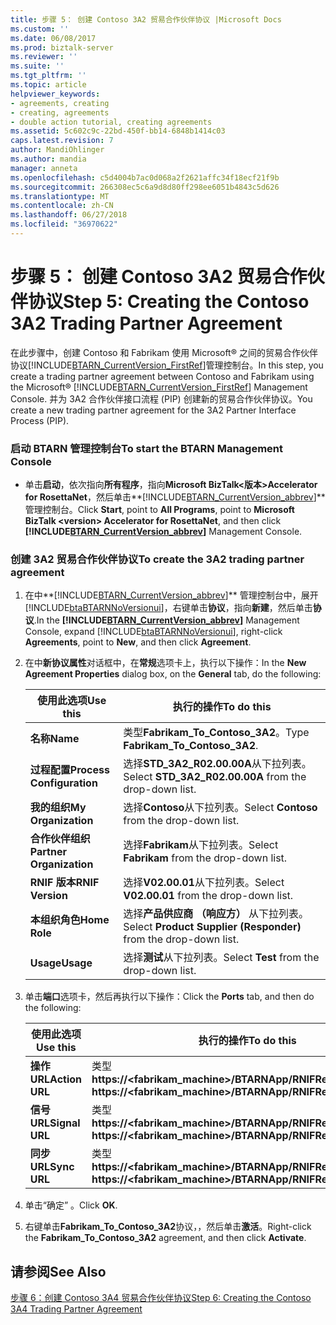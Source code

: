 ```yaml
---
title: 步骤 5： 创建 Contoso 3A2 贸易合作伙伴协议 |Microsoft Docs
ms.custom: ''
ms.date: 06/08/2017
ms.prod: biztalk-server
ms.reviewer: ''
ms.suite: ''
ms.tgt_pltfrm: ''
ms.topic: article
helpviewer_keywords:
- agreements, creating
- creating, agreements
- double action tutorial, creating agreements
ms.assetid: 5c602c9c-22bd-450f-bb14-6848b1414c03
caps.latest.revision: 7
author: MandiOhlinger
ms.author: mandia
manager: anneta
ms.openlocfilehash: c5d4004b7ac0d068a2f2621affc34f18ecf21f9b
ms.sourcegitcommit: 266308ec5c6a9d8d80ff298ee6051b4843c5d626
ms.translationtype: MT
ms.contentlocale: zh-CN
ms.lasthandoff: 06/27/2018
ms.locfileid: "36970622"
---
```

# <a name="step-5-creating-the-contoso-3a2-trading-partner-agreement"></a><span data-ttu-id="1de81-102">步骤 5： 创建 Contoso 3A2 贸易合作伙伴协议</span><span class="sxs-lookup"><span data-stu-id="1de81-102">Step 5: Creating the Contoso 3A2 Trading Partner Agreement</span></span>
<span data-ttu-id="1de81-103">在此步骤中，创建 Contoso 和 Fabrikam 使用 Microsoft® 之间的贸易合作伙伴协议[!INCLUDE[BTARN_CurrentVersion_FirstRef](../../includes/btarn-currentversion-firstref-md.md)]管理控制台。</span><span class="sxs-lookup"><span data-stu-id="1de81-103">In this step, you create a trading partner agreement between Contoso and Fabrikam using the Microsoft® [!INCLUDE[BTARN_CurrentVersion_FirstRef](../../includes/btarn-currentversion-firstref-md.md)] Management Console.</span></span> <span data-ttu-id="1de81-104">并为 3A2 合作伙伴接口流程 (PIP) 创建新的贸易合作伙伴协议。</span><span class="sxs-lookup"><span data-stu-id="1de81-104">You create a new trading partner agreement for the 3A2 Partner Interface Process (PIP).</span></span>  

### <a name="to-start-the-btarn-management-console"></a><span data-ttu-id="1de81-105">启动 BTARN 管理控制台</span><span class="sxs-lookup"><span data-stu-id="1de81-105">To start the BTARN Management Console</span></span>  

- <span data-ttu-id="1de81-106">单击**启动**，依次指向**所有程序**，指向**Microsoft BizTalk\<版本\>Accelerator for RosettaNet**，然后单击**[!INCLUDE[BTARN_CurrentVersion_abbrev](../../includes/btarn-currentversion-abbrev-md.md)]** 管理控制台。</span><span class="sxs-lookup"><span data-stu-id="1de81-106">Click **Start**, point to **All Programs**, point to **Microsoft BizTalk \<version\> Accelerator for RosettaNet**, and then click **[!INCLUDE[BTARN_CurrentVersion_abbrev](../../includes/btarn-currentversion-abbrev-md.md)]** Management Console.</span></span>  

### <a name="to-create-the-3a2-trading-partner-agreement"></a><span data-ttu-id="1de81-107">创建 3A2 贸易合作伙伴协议</span><span class="sxs-lookup"><span data-stu-id="1de81-107">To create the 3A2 trading partner agreement</span></span>  

1. <span data-ttu-id="1de81-108">在中**[!INCLUDE[BTARN_CurrentVersion_abbrev](../../includes/btarn-currentversion-abbrev-md.md)]** 管理控制台中，展开[!INCLUDE[btaBTARNNoVersionui](../../includes/btabtarnnoversionui-md.md)]，右键单击**协议**，指向**新建**，然后单击**协议**.</span><span class="sxs-lookup"><span data-stu-id="1de81-108">In the **[!INCLUDE[BTARN_CurrentVersion_abbrev](../../includes/btarn-currentversion-abbrev-md.md)]** Management Console, expand [!INCLUDE[btaBTARNNoVersionui](../../includes/btabtarnnoversionui-md.md)], right-click **Agreements**, point to **New**, and then click **Agreement**.</span></span>  

2. <span data-ttu-id="1de81-109">在中**新协议属性**对话框中，在**常规**选项卡上，执行以下操作：</span><span class="sxs-lookup"><span data-stu-id="1de81-109">In the **New Agreement Properties** dialog box, on the **General** tab, do the following:</span></span>  


   |         <span data-ttu-id="1de81-110">使用此选项</span><span class="sxs-lookup"><span data-stu-id="1de81-110">Use this</span></span>          |                            <span data-ttu-id="1de81-111">执行的操作</span><span class="sxs-lookup"><span data-stu-id="1de81-111">To do this</span></span>                            |
   |---------------------------|------------------------------------------------------------------|
   |         <span data-ttu-id="1de81-112">**名称**</span><span class="sxs-lookup"><span data-stu-id="1de81-112">**Name**</span></span>          |                <span data-ttu-id="1de81-113">类型**Fabrikam_To_Contoso_3A2**。</span><span class="sxs-lookup"><span data-stu-id="1de81-113">Type **Fabrikam_To_Contoso_3A2**.</span></span>                 |
   | <span data-ttu-id="1de81-114">**过程配置**</span><span class="sxs-lookup"><span data-stu-id="1de81-114">**Process Configuration**</span></span> |      <span data-ttu-id="1de81-115">选择**STD_3A2_R02.00.00A**从下拉列表。</span><span class="sxs-lookup"><span data-stu-id="1de81-115">Select **STD_3A2_R02.00.00A** from the drop-down list.</span></span>      |
   |    <span data-ttu-id="1de81-116">**我的组织**</span><span class="sxs-lookup"><span data-stu-id="1de81-116">**My Organization**</span></span>    |           <span data-ttu-id="1de81-117">选择**Contoso**从下拉列表。</span><span class="sxs-lookup"><span data-stu-id="1de81-117">Select **Contoso** from the drop-down list.</span></span>            |
   | <span data-ttu-id="1de81-118">**合作伙伴组织**</span><span class="sxs-lookup"><span data-stu-id="1de81-118">**Partner Organization**</span></span>  |           <span data-ttu-id="1de81-119">选择**Fabrikam**从下拉列表。</span><span class="sxs-lookup"><span data-stu-id="1de81-119">Select **Fabrikam** from the drop-down list.</span></span>           |
   |     <span data-ttu-id="1de81-120">**RNIF 版本**</span><span class="sxs-lookup"><span data-stu-id="1de81-120">**RNIF Version**</span></span>      |          <span data-ttu-id="1de81-121">选择**V02.00.01**从下拉列表。</span><span class="sxs-lookup"><span data-stu-id="1de81-121">Select **V02.00.01** from the drop-down list.</span></span>           |
   |       <span data-ttu-id="1de81-122">**本组织角色**</span><span class="sxs-lookup"><span data-stu-id="1de81-122">**Home Role**</span></span>       | <span data-ttu-id="1de81-123">选择**产品供应商 （响应方）** 从下拉列表。</span><span class="sxs-lookup"><span data-stu-id="1de81-123">Select **Product Supplier (Responder)** from the drop-down list.</span></span> |
   |         <span data-ttu-id="1de81-124">**Usage**</span><span class="sxs-lookup"><span data-stu-id="1de81-124">**Usage**</span></span>         |             <span data-ttu-id="1de81-125">选择**测试**从下拉列表。</span><span class="sxs-lookup"><span data-stu-id="1de81-125">Select **Test** from the drop-down list.</span></span>             |


3. <span data-ttu-id="1de81-126">单击**端口**选项卡，然后再执行以下操作：</span><span class="sxs-lookup"><span data-stu-id="1de81-126">Click the **Ports** tab, and then do the following:</span></span>  


   |    <span data-ttu-id="1de81-127">使用此选项</span><span class="sxs-lookup"><span data-stu-id="1de81-127">Use this</span></span>    |                          <span data-ttu-id="1de81-128">执行的操作</span><span class="sxs-lookup"><span data-stu-id="1de81-128">To do this</span></span>                           |
   |----------------|---------------------------------------------------------------|
   | <span data-ttu-id="1de81-129">**操作 URL**</span><span class="sxs-lookup"><span data-stu-id="1de81-129">**Action URL**</span></span> | <span data-ttu-id="1de81-130">类型**https://<fabrikam_machine>/BTARNApp/RNIFReceive.aspx**</span><span class="sxs-lookup"><span data-stu-id="1de81-130">Type **https://<fabrikam_machine>/BTARNApp/RNIFReceive.aspx**</span></span> |
   | <span data-ttu-id="1de81-131">**信号 URL**</span><span class="sxs-lookup"><span data-stu-id="1de81-131">**Signal URL**</span></span> | <span data-ttu-id="1de81-132">类型**https://<fabrikam_machine>/BTARNApp/RNIFReceive.aspx**</span><span class="sxs-lookup"><span data-stu-id="1de81-132">Type **https://<fabrikam_machine>/BTARNApp/RNIFReceive.aspx**</span></span> |
   |  <span data-ttu-id="1de81-133">**同步 URL**</span><span class="sxs-lookup"><span data-stu-id="1de81-133">**Sync URL**</span></span>  | <span data-ttu-id="1de81-134">类型**https://<fabrikam_machine>/BTARNApp/RNIFReceive.aspx**</span><span class="sxs-lookup"><span data-stu-id="1de81-134">Type **https://<fabrikam_machine>/BTARNApp/RNIFReceive.aspx**</span></span> |


4. <span data-ttu-id="1de81-135">单击“确定” 。</span><span class="sxs-lookup"><span data-stu-id="1de81-135">Click **OK**.</span></span>  

5. <span data-ttu-id="1de81-136">右键单击**Fabrikam_To_Contoso_3A2**协议，，然后单击**激活**。</span><span class="sxs-lookup"><span data-stu-id="1de81-136">Right-click the **Fabrikam_To_Contoso_3A2** agreement, and then click **Activate**.</span></span>  

## <a name="see-also"></a><span data-ttu-id="1de81-137">请参阅</span><span class="sxs-lookup"><span data-stu-id="1de81-137">See Also</span></span>  
 [<span data-ttu-id="1de81-138">步骤 6：创建 Contoso 3A4 贸易合作伙伴协议</span><span class="sxs-lookup"><span data-stu-id="1de81-138">Step 6: Creating the Contoso 3A4 Trading Partner Agreement</span></span>](../../adapters-and-accelerators/accelerator-rosettanet/step-6-creating-the-contoso-3a4-trading-partner-agreement.md)